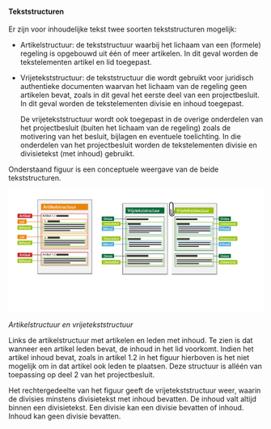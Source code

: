#### Tekststructuren

Er zijn voor inhoudelijke tekst twee soorten tekststructuren mogelijk:

-   Artikelstructuur: de tekststructuur waarbij het lichaam van een (formele) regeling is opgebouwd uit één of meer artikelen. 
    In dit geval worden de tekstelementen artikel en lid toegepast.

-   Vrijetekststructuur: de tekststructuur die wordt gebruikt voor juridisch authentieke documenten waarvan het lichaam van de 
    regeling geen artikelen bevat, zoals in dit geval het eerste deel van een projectbesluit. In dit geval worden de tekstelementen 
    divisie en  inhoud toegepast.  

    De vrijetekststructuur wordt ook toegepast in de overige onderdelen van het projectbesluit (buiten het lichaam van de regeling)
    zoals de motivering van het besluit, bijlagen en eventuele toelichting. In die onderdelen van het projectbesluit worden de 
    tekstelementen divisie en divisietekst (met inhoud) gebruikt.

Onderstaand figuur is een conceptuele weergave van de beide tekststructuren.

![](media/Artikelstructuur_en_Vrijetekststructuur.png) 

*Artikelstructuur en vrijetekststructuur*

Links de artikelstructuur met artikelen en leden met inhoud. Te zien is dat wanneer een artikel leden bevat, de inhoud in het lid voorkomt. 
Indien het artikel inhoud bevat, zoals in artikel 1.2 in het figuur hierboven is het niet mogelijk om in dat artikel ook leden te plaatsen. 
Deze structuur is alléén van toepassing op deel 2 van het projectbesluit.

Het rechtergedeelte van het figuur geeft de vrijetekststructuur weer, waarin de divisies minstens divisietekst met inhoud bevatten. De inhoud 
valt altijd binnen een divisietekst. Een divisie kan een divisie bevatten of inhoud. Inhoud kan geen divisie bevatten. 


